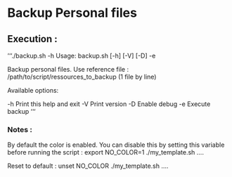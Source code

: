 # Backup Personal files


## Execution :

‘‘‘./backup.sh -h
Usage: backup.sh [-h] [-V] [-D] -e

Backup personal files.
Use reference file : /path/to/script/ressources_to_backup (1 file by line)

Available options:

  -h      Print this help and exit
  -V      Print version
  -D      Enable debug
  -e      Execute backup
‘‘‘





### Notes :
By default the color is enabled.
You can disable this by setting this variable before running the script :
export NO_COLOR=1
./my_template.sh ....

Reset to default : unset NO_COLOR
./my_template.sh ....



